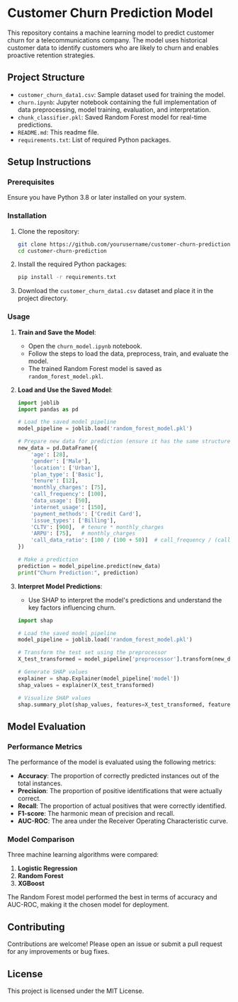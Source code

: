 # Customer Churn Prediction Model

This repository contains a machine learning model to predict customer churn for a telecommunications company. The model uses historical customer data to identify customers who are likely to churn and enables proactive retention strategies.

## Project Structure

- `customer_churn_data1.csv`: Sample dataset used for training the model.
- `churn.ipynb`: Jupyter notebook containing the full implementation of data preprocessing, model training, evaluation, and interpretation.
- `chunk_classifier.pkl`: Saved Random Forest model for real-time predictions.
- `README.md`: This readme file.
- `requirements.txt`: List of required Python packages.

## Setup Instructions

### Prerequisites

Ensure you have Python 3.8 or later installed on your system.

### Installation

1. Clone the repository:

    ```bash
    git clone https://github.com/yourusername/customer-churn-prediction.git
    cd customer-churn-prediction
    ```

2. Install the required Python packages:

    ```bash
    pip install -r requirements.txt
    ```

3. Download the `customer_churn_data1.csv` dataset and place it in the project directory.

### Usage

1. **Train and Save the Model**:

    - Open the `churn_model.ipynb` notebook.
    - Follow the steps to load the data, preprocess, train, and evaluate the model.
    - The trained Random Forest model is saved as `random_forest_model.pkl`.

2. **Load and Use the Saved Model**:

    ```python
    import joblib
    import pandas as pd

    # Load the saved model pipeline
    model_pipeline = joblib.load('random_forest_model.pkl')

    # Prepare new data for prediction (ensure it has the same structure as the training data)
    new_data = pd.DataFrame({
        'age': [28],
        'gender': ['Male'],
        'location': ['Urban'],
        'plan_type': ['Basic'],
        'tenure': [12],
        'monthly_charges': [75],
        'call_frequency': [100],
        'data_usage': [50],
        'internet_usage': [150],
        'payment_methods': ['Credit Card'],
        'issue_types': ['Billing'],
        'CLTV': [900],  # tenure * monthly_charges
        'ARPU': [75],   # monthly_charges
        'call_data_ratio': [100 / (100 + 50)]  # call_frequency / (call_frequency + data_usage)
    })

    # Make a prediction
    prediction = model_pipeline.predict(new_data)
    print("Churn Prediction:", prediction)
    ```

3. **Interpret Model Predictions**:

    - Use SHAP to interpret the model's predictions and understand the key factors influencing churn.

    ```python
    import shap

    # Load the saved model pipeline
    model_pipeline = joblib.load('random_forest_model.pkl')

    # Transform the test set using the preprocessor
    X_test_transformed = model_pipeline['preprocessor'].transform(new_data)

    # Generate SHAP values
    explainer = shap.Explainer(model_pipeline['model'])
    shap_values = explainer(X_test_transformed)

    # Visualize SHAP values
    shap.summary_plot(shap_values, features=X_test_transformed, feature_names=new_data.columns)
    ```

## Model Evaluation

### Performance Metrics

The performance of the model is evaluated using the following metrics:

- **Accuracy**: The proportion of correctly predicted instances out of the total instances.
- **Precision**: The proportion of positive identifications that were actually correct.
- **Recall**: The proportion of actual positives that were correctly identified.
- **F1-score**: The harmonic mean of precision and recall.
- **AUC-ROC**: The area under the Receiver Operating Characteristic curve.

### Model Comparison

Three machine learning algorithms were compared:

1. **Logistic Regression**
2. **Random Forest**
3. **XGBoost**

The Random Forest model performed the best in terms of accuracy and AUC-ROC, making it the chosen model for deployment.

## Contributing

Contributions are welcome! Please open an issue or submit a pull request for any improvements or bug fixes.

## License

This project is licensed under the MIT License.

